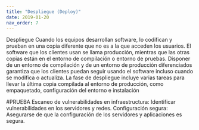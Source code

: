 ```yaml
---
title: "Despliegue (Deploy)"
date: 2019-01-20
nav_order: 7
---
```

Despliegue
Cuando los equipos desarrollan software, lo codifican y prueban en una copia diferente que no es a la que acceden los usuarios. El software que los clientes usan se llama producción, mientras que las otras copias están en el entorno de compilación o entorno de pruebas.
Disponer de un entorno de compilación y de un entorno de producción diferenciados garantiza que los clientes puedan seguir usando el software incluso cuando se modifica o actualiza. La fase de despliegue incluye varias tareas para llevar la última copia compilada al entorno de producción, como empaquetado, configuración del entorno e instalación

#PRUEBA
Escaneo de vulnerabilidades en infraestructura: Identificar vulnerabilidades en los servidores y redes.
Configuración segura: Asegurarse de que la configuración de los servidores y aplicaciones es segura.